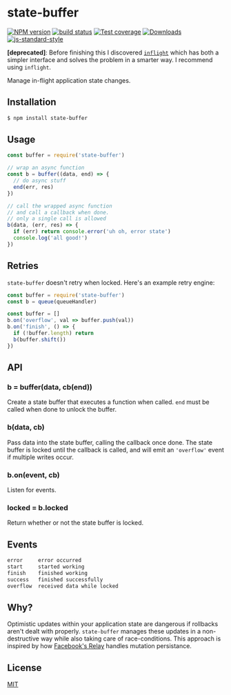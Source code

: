 # state-buffer
[![NPM version][npm-image]][npm-url]
[![build status][travis-image]][travis-url]
[![Test coverage][coveralls-image]][coveralls-url]
[![Downloads][downloads-image]][downloads-url]
[![js-standard-style][standard-image]][standard-url]

__[deprecated]__: Before finishing this I discovered
[`inflight`](https://github.com/npm/inflight) which has both a simpler
interface and solves the problem in a smarter way. I recommend using
`inflight`.

Manage in-flight application state changes.

## Installation
```bash
$ npm install state-buffer
```

## Usage
```js
const buffer = require('state-buffer')

// wrap an async function
const b = buffer((data, end) => {
  // do async stuff
  end(err, res)
})

// call the wrapped async function
// and call a callback when done.
// only a single call is allowed
b(data, (err, res) => {
  if (err) return console.error('uh oh, error state')
  console.log('all good!')
})
```

## Retries
`state-buffer` doesn't retry when locked. Here's an example retry engine:
```js
const buffer = require('state-buffer')
const b = queue(queueHandler)

const buffer = []
b.on('overflow', val => buffer.push(val))
b.on('finish', () => {
  if (!buffer.length) return
  b(buffer.shift())
})
```

## API
### b = buffer(data, cb(end))
Create a state buffer that executes a function when called. `end` must be
called when done to unlock the buffer.

### b(data, cb)
Pass data into the state buffer, calling the callback once done. The state
buffer is locked until the callback is called, and will emit an
`'overflow'` event if multiple writes occur.

### b.on(event, cb)
Listen for events.

### locked = b.locked
Return whether or not the state buffer is locked.

## Events
```txt
error     error occurred
start     started working
finish    finished working
success   finished successfully
overflow  received data while locked
```

## Why?
Optimistic updates within your application state are dangerous if rollbacks
aren't dealt with properly. `state-buffer` manages these updates in a
non-destructive way while also taking care of race-conditions. This approach is
inspired by how
[Facebook's Relay](https://speakerdeck.com/laneyk/mutations-in-relay) handles
mutation persistance.

## License
[MIT](https://tldrlegal.com/license/mit-license)

[npm-image]: https://img.shields.io/npm/v/state-buffer/master.svg?style=flat-square
[npm-url]: https://npmjs.org/package/state-buffer
[travis-image]: https://img.shields.io/travis/yoshuawuyts/state-buffer/master.svg?style=flat-square
[travis-url]: https://travis-ci.org/yoshuawuyts/state-buffer
[coveralls-image]: https://img.shields.io/coveralls/yoshuawuyts/state-buffer.svg?style=flat-square
[coveralls-url]: https://coveralls.io/r/yoshuawuyts/state-buffer?branch=master
[downloads-image]: http://img.shields.io/npm/dm/state-buffer.svg?style=flat-square
[downloads-url]: https://npmjs.org/package/state-buffer
[standard-image]: https://img.shields.io/badge/code%20style-standard-brightgreen.svg?style=flat-square
[standard-url]: https://github.com/feross/standard
